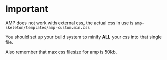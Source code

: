 # Important

AMP does not work with external css, the actual css in use is `amp-skeleton/templates/amp-custom.min.css`

You should set up your build system to minify **ALL** your css into that single file.

Also remember that max css filesize for amp is 50kb.
